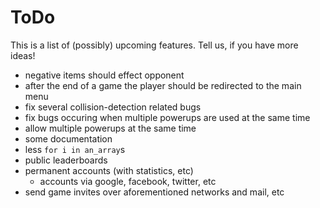 # ToDo

This is a list of (possibly) upcoming features. Tell us, if you have more ideas!

* negative items should effect opponent
* after the end of a game the player should be redirected to the main menu
* fix several collision-detection related bugs
* fix bugs occuring when multiple powerups are used at the same time
* allow multiple powerups at the same time
* some documentation
* less ```for i in an_array```s
* public leaderboards
* permanent accounts (with statistics, etc)
  * accounts via google, facebook, twitter, etc
* send game invites over aforementioned networks and mail, etc
